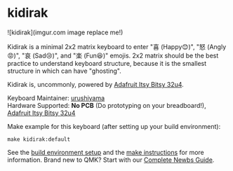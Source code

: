 # kidirak

![kidirak](imgur.com image replace me!)

Kidirak is a minimal 2x2 matrix keyboard to enter "喜 (Happy😊)", "怒 (Angly😡)", "哀 (Sad😢)", and "楽 (Fun😆)" emojis.
2x2 matrix should be the best practice to understand keyboard structure, because it is the smallest structure in which can have "ghosting".

Kidirak is, uncommonly, powered by [Adafruit Itsy Bitsy 32u4](https://learn.adafruit.com/introducting-itsy-bitsy-32u4).

Keyboard Maintainer: [urushiyama](https://github.com/urushiyama)  
Hardware Supported: **No PCB** (Do prototyping on your breadboard!), [Adafruit Itsy Bitsy 32u4](https://learn.adafruit.com/introducting-itsy-bitsy-32u4)  

Make example for this keyboard (after setting up your build environment):

    make kidirak:default

See the [build environment setup](https://docs.qmk.fm/#/getting_started_build_tools) and the [make instructions](https://docs.qmk.fm/#/getting_started_make_guide) for more information. Brand new to QMK? Start with our [Complete Newbs Guide](https://docs.qmk.fm/#/newbs).
